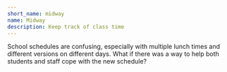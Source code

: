```yaml
---
short_name: midway
name: Midway
description: Keep track of class time
---
```

School schedules are confusing, especially with multiple lunch times and different versions on different days. What if there was a way to help both students and staff cope with the new schedule?
